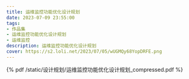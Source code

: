 ```yaml
---
title: 运维监控功能优化设计规划
date: 2023-07-09 23:55:00
tags:
- 作品集
- 运维监控功能优化设计规划
- 运维监控
description: 运维监控功能优化设计规划
cover: https://s2.loli.net/2023/07/05/wUGMQy68YopDRFE.png
---
```


{% pdf /static/设计规划/运维监控功能优化设计规划_compressed.pdf %}

